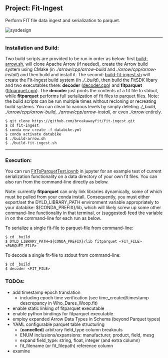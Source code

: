 ## Project: Fit-Ingest

Perform FIT file data ingest and serialization to parquet.

![sysdesign](https://github.com/breakawayfit/fit-ingest/blob/main/sysdesign_v1.jpg)

___

### Installation and Build:

Two build scripts are provided to be run in order as below: first [build-arrow.sh](https://github.com/breakawayfit/fit-ingest/blob/main/build-arrow.sh), will clone Apache Arrow (if needed), create the Arrow build system using CMake (in *./arrow/cpp/arrow-build* and *./arrow/cpp/arrow-install*) and then build and install it. The second: [build-fit-ingest.sh](https://github.com/breakawayfit/fit-ingest/blob/main/build-fit-ingest.sh) will create the Fit-Ingest build system (in *./_build*), then build the FitSDK libary and two executables there: **decoder** ([decoder.cpp](https://github.com/breakawayfit/fit-ingest/blob/main/decode.cpp)) and **fitparquet** ([fitparquet.cpp](https://github.com/breakawayfit/fit-ingest/blob/main/fitparquet.cpp)). The **decoder** just prints the contents of a fit file to stdout, while **fitparquet** performs full serialization of fit files to parquet files. Note: the build scripts can be run multiple times without recloning or recreating build systems. You can clean to various levels by simply deleting *./_build*, *./arrow/cpp/arrow-build*, *./arrow/cpp/arrow-install*, or even *./arrow* entirely.

```
$ git clone https://github.com/breakawayfit/fit-ingest.git
$ cd fit-ingest
$ conda env create -f databike.yml
$ conda activate databike
$ ./build-arrow.sh
$ ./build-fit-ingest.sh
```
___

### Execution:

You can run [FitToParquetTest.ipynb](https://github.com/breakawayfit/fit-ingest/blob/main/FitToParquetTest.ipynb) in jupyter for an example test of current serialization functionality on a data directory of your own fit files. You can also run from the command-line directly as below.  

Note: currently **fitparquet** can only link libraries dynamically, some of which must be pulled from your conda install. Consequently, you must either export/set the DYLD_LIBRARY_PATH environment variable appropriately to your databike: ${CONDA_PREFIX}/lib, which will likely screw up some other command-line functionality in that terminal, or (suggested) feed the variable in on the command-line for each run as below. 

To serialize a single fit-file to parquet-file from command-line:
```
$ cd _build
$ DYLD_LIBRARY_PATH=${CONDA_PREFIX}/lib fitparquet <FIT_FILE> <PARQUET_FILE>
```

To decode a single fit-file to stdout from command-line:
```
$ cd _build
$ decoder <FIT_FILE>
```

### TODOs:

- add timestamp epoch translation 
    - including epoch time verification (see time_created/timestamp descrepancy in Who_Dares_Woop.fit)
- enable static linking of fitparquet executable
- enable python bindings for fitparquet executable
- employ expanded Arrow Data Types in Schema (beyond Parquet types)
- YAML configurable parquet table structuring 
    - (**cancelled**) arbitrary field_type column breakouts
    - ENUM inclusions/expansions: manufacturer, product, field, mesg
    - expand field_type: string, float, integer (and extra column)
    - fit_filename (or fit_filepath) reference column
- examine 